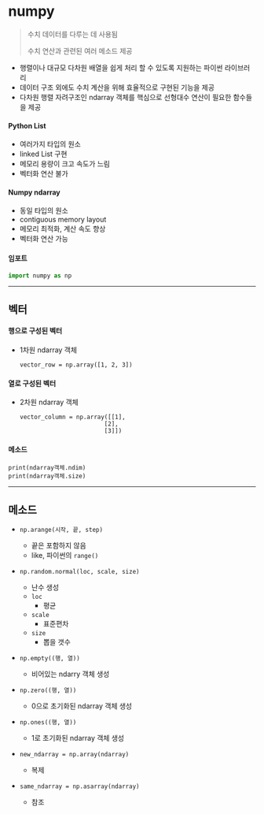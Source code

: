 # numpy

> 수치 데이터를 다루는 데 사용됨
>
> 수치 연산과 관련된 여러 메소드 제공

* 행렬이나 대규모 다차원 배열을 쉽게 처리 할 수 있도록 지원하는 파이썬 라이브러리
* 데이터 구조 외에도 수치 계산을 위해 효율적으로 구현된 기능을 제공
* 다차원 행렬 자려구조인 ndarray 객체를 핵심으로 선형대수 연산이 필요한 함수들을 제공

#### Python List

* 여러가지 타입의 원소
* linked List 구현
* 메모리 용량이 크고 속도가 느림
* 벡터화 연산 불가

#### Numpy ndarray

* 동일 타입의 원소
* contiguous memory layout
* 메모리 최적화, 계산 속도 향상
* 벡터화 연산 가능

#### 임포트

```python
import numpy as np
```



---



## 벡터

#### 행으로 구성된 벡터 

* 1차원 ndarray 객체

  ```
  vector_row = np.array([1, 2, 3])
  ```

#### 열로 구성된 벡터

* 2차원 ndarray 객체

  ```
  vector_column = np.array([[1],
  						  [2],
  						  [3]])
  ```

#### 메소드

```
print(ndarray객체.ndim)
print(ndarray객체.size)
```





---

## 메소드

* `np.arange(시작, 끝, step)`
  * 끝은 포함하지 않음
  * like, 파이썬의 `range()`

* `np.random.normal(loc, scale, size)`
  * 난수 생성
  * `loc`
    * 평균
  * `scale`
    * 표준편차
  * `size`
    * 뽑을 갯수

* `np.empty((행, 열))`
  * 비어있는 ndarry 객체 생성
* `np.zero((행, 열))`
  * 0으로 초기화된 ndarray 객체 생성
* `np.ones((행, 열))`
  * 1로 초기화된 ndarray 객체 생성

* `new_ndarray = np.array(ndarray)`
  * 복제
* `same_ndarray = np.asarray(ndarray)`
  * 참조